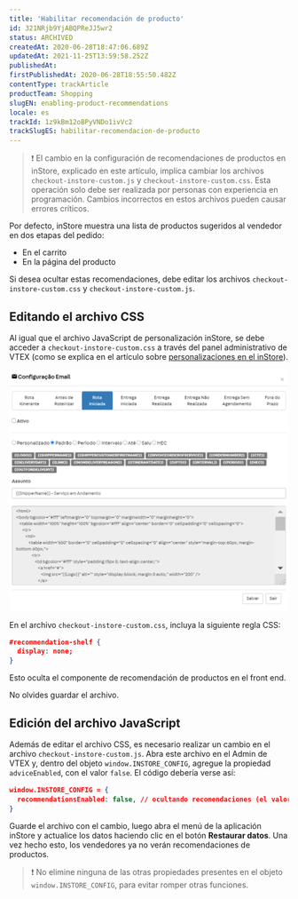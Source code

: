 ```yaml
---
title: 'Habilitar recomendación de producto'
id: 321NRjb9YjABQPReJJ5wr2
status: ARCHIVED
createdAt: 2020-06-28T18:47:06.689Z
updatedAt: 2021-11-25T13:59:58.252Z
publishedAt: 
firstPublishedAt: 2020-06-28T18:55:50.482Z
contentType: trackArticle
productTeam: Shopping
slugEN: enabling-product-recommendations
locale: es
trackId: 1z9kBm12oBPyVNDo1ivVc2
trackSlugES: habilitar-recomendacion-de-producto
---
```


>❗ El cambio en la configuración de recomendaciones de productos en inStore, explicado en este artículo, implica cambiar los archivos `checkout-instore-custom.js` y `checkout-instore-custom.css`. Esta operación solo debe ser realizada por personas con experiencia en programación. Cambios incorrectos en estos archivos pueden causar errores críticos.

Por defecto, inStore muestra una lista de productos sugeridos al vendedor en dos etapas del pedido:
- En el carrito
- En la página del producto

Si desea ocultar estas recomendaciones, debe editar los archivos `checkout-instore-custom.css` y `checkout-instore-custom.js`.

## Editando el archivo CSS

Al igual que el archivo JavaScript de personalización inStore, se debe acceder a `checkout-instore-custom.css` a través del panel administrativo de VTEX (como se explica en el artículo sobre [personalizaciones en el inStore](https://help.tex.com/tracks/instore-customizations--1z9kBm12oBPyVNDo1ivVc2/4mwdBrFsmE2EPE0FzgX28b)).

![25. Enable product recommendations - 1 - ES.png?h=250](https://raw.githubusercontent.com/vtexdocs/help-center-content/refs/heads/main/_1.png)

En el archivo `checkout-instore-custom.css`, incluya la siguiente regla CSS:

```json
#recommendation-shelf {
  display: none;
}
```

Esto oculta el componente de recomendación de productos en el front end.

No olvides guardar el archivo.

## Edición del archivo JavaScript

Además de editar el archivo CSS, es necesario realizar un cambio en el archivo `checkout-instore-custom.js`. Abra este archivo en el Admin de VTEX y, dentro del objeto `window.INSTORE_CONFIG`, agregue la propiedad `adviceEnabled`, con el valor `false`. El código debería verse así:

```json
window.INSTORE_CONFIG = {
  recommendationsEnabled: false, // ocultando recomendaciones (el valor predeterminado para mostrar es true)
}
```

Guarde el archivo con el cambio, luego abra el menú de la aplicación inStore y actualice los datos haciendo clic en el botón __Restaurar datos__. Una vez hecho esto, los vendedores ya no verán recomendaciones de productos.

>❗ No elimine ninguna de las otras propiedades presentes en el objeto `window.INSTORE_CONFIG`, para evitar romper otras funciones.
